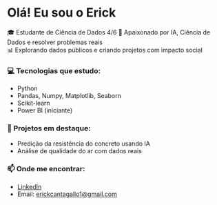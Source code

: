 # Olá! Eu sou o Erick

🎓 Estudante de Ciência de Dados 4/6 
🧪 Apaixonado por IA, Ciência de Dados e resolver problemas reais  
📊 Explorando dados públicos e criando projetos com impacto social  

### 💻 Tecnologias que estudo:
- Python
- Pandas, Numpy, Matplotlib, Seaborn
- Scikit-learn
- Power BI (iniciante)

### 📌 Projetos em destaque:
- Predição da resistência do concreto usando IA
- Análise de qualidade do ar com dados reais

### 📫 Onde me encontrar:
- [LinkedIn](https://www.linkedin.com/in/erick-cantagallo-6872a228b/)  
- Email: erickcantagallo1@gmail.com
